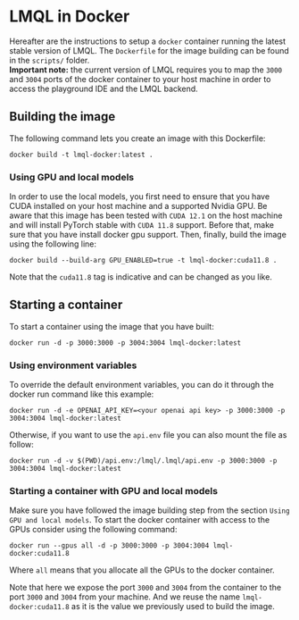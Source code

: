
# LMQL in Docker
Hereafter are the instructions to setup a `docker` container running the latest stable version of LMQL. The `Dockerfile` for the image building can be found in the `scripts/` folder.  
**Important note:** the current version of LMQL requires you to map the `3000` and `3004` ports of the docker container to your host machine in order to access the playground IDE and the LMQL backend.

## Building the image
The following command lets you create an image with this Dockerfile:
```
docker build -t lmql-docker:latest .
```
### Using GPU and local models
In order to use the local models, you first need to ensure that you have CUDA installed on your host machine and a supported Nvidia GPU. 
Be aware that this image has been tested with `CUDA 12.1` on the host machine and will install PyTorch stable with `CUDA 11.8` support. Before that, make sure 
that you have install docker gpu support. Then, finally, build the image using the following line:
```
docker build --build-arg GPU_ENABLED=true -t lmql-docker:cuda11.8 .
```
Note that the `cuda11.8` tag is indicative and can be changed as you like.
## Starting a container
To start a container using the image that you have built:
```
docker run -d -p 3000:3000 -p 3004:3004 lmql-docker:latest
```
### Using environment variables
To override the default environment variables, you can do it through the docker run command like this example:
```
docker run -d -e OPENAI_API_KEY=<your openai api key> -p 3000:3000 -p 3004:3004 lmql-docker:latest
```
Otherwise, if you want to use the `api.env` file you can also mount the file as follow:
```
docker run -d -v $(PWD)/api.env:/lmql/.lmql/api.env -p 3000:3000 -p 3004:3004 lmql-docker:latest
```
### Starting a container with GPU and local models
Make sure you have followed the image building step from the section `Using GPU and local models`. 
To start the docker container with access to the GPUs consider using the following command:
```
docker run --gpus all -d -p 3000:3000 -p 3004:3004 lmql-docker:cuda11.8
```
Where `all` means that you allocate all the GPUs to the docker container.

Note that here we expose the port `3000` and `3004` from the container to the port `3000` and `3004` from your machine. And we reuse the name `lmql-docker:cuda11.8` as it is the value we previously used to build the image.
